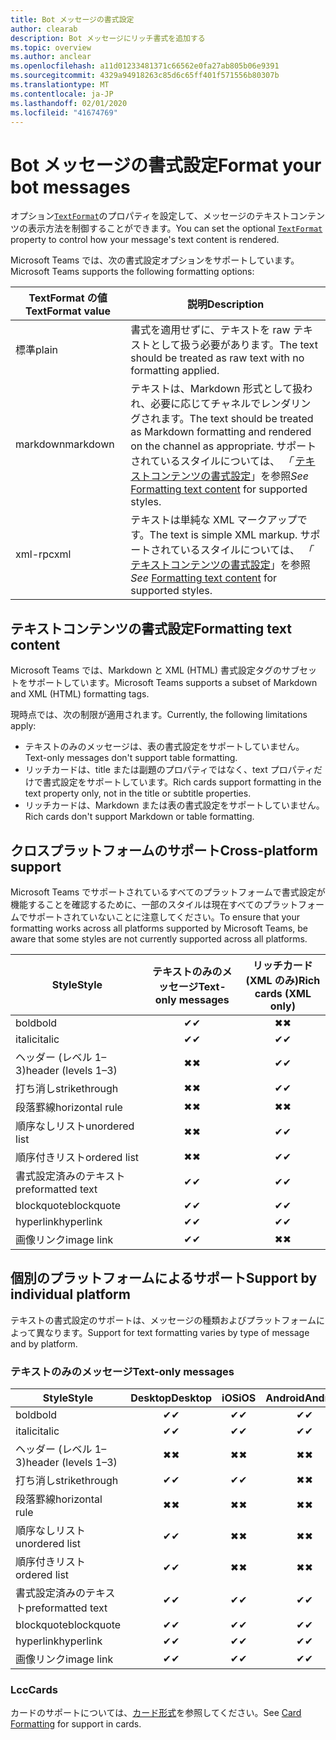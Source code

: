 ```yaml
---
title: Bot メッセージの書式設定
author: clearab
description: Bot メッセージにリッチ書式を追加する
ms.topic: overview
ms.author: anclear
ms.openlocfilehash: a11d01233481371c66562e0fa27ab805b06e9391
ms.sourcegitcommit: 4329a94918263c85d6c65ff401f571556b80307b
ms.translationtype: MT
ms.contentlocale: ja-JP
ms.lasthandoff: 02/01/2020
ms.locfileid: "41674769"
---
```

# <a name="format-your-bot-messages"></a><span data-ttu-id="2ce88-103">Bot メッセージの書式設定</span><span class="sxs-lookup"><span data-stu-id="2ce88-103">Format your bot messages</span></span>

<span data-ttu-id="2ce88-104">オプション[`TextFormat`](/bot-framework/dotnet/bot-builder-dotnet-create-messages#customizing-a-message)のプロパティを設定して、メッセージのテキストコンテンツの表示方法を制御することができます。</span><span class="sxs-lookup"><span data-stu-id="2ce88-104">You can set the optional [`TextFormat`](/bot-framework/dotnet/bot-builder-dotnet-create-messages#customizing-a-message) property to control how your message's text content is rendered.</span></span>

<span data-ttu-id="2ce88-105">Microsoft Teams では、次の書式設定オプションをサポートしています。</span><span class="sxs-lookup"><span data-stu-id="2ce88-105">Microsoft Teams supports the following formatting options:</span></span>

| <span data-ttu-id="2ce88-106">TextFormat の値</span><span class="sxs-lookup"><span data-stu-id="2ce88-106">TextFormat value</span></span> | <span data-ttu-id="2ce88-107">説明</span><span class="sxs-lookup"><span data-stu-id="2ce88-107">Description</span></span> |
| --- | --- |
| <span data-ttu-id="2ce88-108">標準</span><span class="sxs-lookup"><span data-stu-id="2ce88-108">plain</span></span> | <span data-ttu-id="2ce88-109">書式を適用せずに、テキストを raw テキストとして扱う必要があります。</span><span class="sxs-lookup"><span data-stu-id="2ce88-109">The text should be treated as raw text with no formatting applied.</span></span>|
| <span data-ttu-id="2ce88-110">markdown</span><span class="sxs-lookup"><span data-stu-id="2ce88-110">markdown</span></span> | <span data-ttu-id="2ce88-111">テキストは、Markdown 形式として扱われ、必要に応じてチャネルでレンダリングされます。</span><span class="sxs-lookup"><span data-stu-id="2ce88-111">The text should be treated as Markdown formatting and rendered on the channel as appropriate.</span></span> <span data-ttu-id="2ce88-112">サポートされているスタイルについては、 *「* [テキストコンテンツの書式設定](#formatting-text-content)」を参照</span><span class="sxs-lookup"><span data-stu-id="2ce88-112">*See* [Formatting text content](#formatting-text-content) for supported styles.</span></span> |
| <span data-ttu-id="2ce88-113">xml-rpc</span><span class="sxs-lookup"><span data-stu-id="2ce88-113">xml</span></span> | <span data-ttu-id="2ce88-114">テキストは単純な XML マークアップです。</span><span class="sxs-lookup"><span data-stu-id="2ce88-114">The text is simple XML markup.</span></span> <span data-ttu-id="2ce88-115">サポートされているスタイルについては、 *「* [テキストコンテンツの書式設定](#formatting-text-content)」を参照</span><span class="sxs-lookup"><span data-stu-id="2ce88-115">*See* [Formatting text content](#formatting-text-content) for supported styles.</span></span> |

## <a name="formatting-text-content"></a><span data-ttu-id="2ce88-116">テキストコンテンツの書式設定</span><span class="sxs-lookup"><span data-stu-id="2ce88-116">Formatting text content</span></span>

<span data-ttu-id="2ce88-117">Microsoft Teams では、Markdown と XML (HTML) 書式設定タグのサブセットをサポートしています。</span><span class="sxs-lookup"><span data-stu-id="2ce88-117">Microsoft Teams supports a subset of Markdown and XML (HTML) formatting tags.</span></span>

<span data-ttu-id="2ce88-118">現時点では、次の制限が適用されます。</span><span class="sxs-lookup"><span data-stu-id="2ce88-118">Currently, the following limitations apply:</span></span>

* <span data-ttu-id="2ce88-119">テキストのみのメッセージは、表の書式設定をサポートしていません。</span><span class="sxs-lookup"><span data-stu-id="2ce88-119">Text-only messages don't support table formatting.</span></span>
* <span data-ttu-id="2ce88-120">リッチカードは、title または副題のプロパティではなく、text プロパティだけで書式設定をサポートしています。</span><span class="sxs-lookup"><span data-stu-id="2ce88-120">Rich cards support formatting in the text property only, not in the title or subtitle properties.</span></span>
* <span data-ttu-id="2ce88-121">リッチカードは、Markdown または表の書式設定をサポートしていません。</span><span class="sxs-lookup"><span data-stu-id="2ce88-121">Rich cards don't support Markdown or table formatting.</span></span>

## <a name="cross-platform-support"></a><span data-ttu-id="2ce88-122">クロスプラットフォームのサポート</span><span class="sxs-lookup"><span data-stu-id="2ce88-122">Cross-platform support</span></span>

<span data-ttu-id="2ce88-123">Microsoft Teams でサポートされているすべてのプラットフォームで書式設定が機能することを確認するために、一部のスタイルは現在すべてのプラットフォームでサポートされていないことに注意してください。</span><span class="sxs-lookup"><span data-stu-id="2ce88-123">To ensure that your formatting works across all platforms supported by Microsoft Teams, be aware that some styles are not currently supported across all platforms.</span></span>

| <span data-ttu-id="2ce88-124">Style</span><span class="sxs-lookup"><span data-stu-id="2ce88-124">Style</span></span>                     | <span data-ttu-id="2ce88-125">テキストのみのメッセージ</span><span class="sxs-lookup"><span data-stu-id="2ce88-125">Text-only messages</span></span> | <span data-ttu-id="2ce88-126">リッチカード (XML のみ)</span><span class="sxs-lookup"><span data-stu-id="2ce88-126">Rich cards (XML only)</span></span> |
| ---                       | :---: | :---: |
| <span data-ttu-id="2ce88-127">bold</span><span class="sxs-lookup"><span data-stu-id="2ce88-127">bold</span></span>                      | <span data-ttu-id="2ce88-128">✔</span><span class="sxs-lookup"><span data-stu-id="2ce88-128">✔</span></span> | <span data-ttu-id="2ce88-129">✖</span><span class="sxs-lookup"><span data-stu-id="2ce88-129">✖</span></span> |
| <span data-ttu-id="2ce88-130">italic</span><span class="sxs-lookup"><span data-stu-id="2ce88-130">italic</span></span>                    | <span data-ttu-id="2ce88-131">✔</span><span class="sxs-lookup"><span data-stu-id="2ce88-131">✔</span></span> | <span data-ttu-id="2ce88-132">✔</span><span class="sxs-lookup"><span data-stu-id="2ce88-132">✔</span></span> |
| <span data-ttu-id="2ce88-133">ヘッダー (レベル 1&ndash;3)</span><span class="sxs-lookup"><span data-stu-id="2ce88-133">header (levels 1&ndash;3)</span></span> | <span data-ttu-id="2ce88-134">✖</span><span class="sxs-lookup"><span data-stu-id="2ce88-134">✖</span></span> | <span data-ttu-id="2ce88-135">✔</span><span class="sxs-lookup"><span data-stu-id="2ce88-135">✔</span></span> |
| <span data-ttu-id="2ce88-136">打ち消し</span><span class="sxs-lookup"><span data-stu-id="2ce88-136">strikethrough</span></span>             | <span data-ttu-id="2ce88-137">✖</span><span class="sxs-lookup"><span data-stu-id="2ce88-137">✖</span></span> | <span data-ttu-id="2ce88-138">✔</span><span class="sxs-lookup"><span data-stu-id="2ce88-138">✔</span></span> |
| <span data-ttu-id="2ce88-139">段落罫線</span><span class="sxs-lookup"><span data-stu-id="2ce88-139">horizontal rule</span></span>           | <span data-ttu-id="2ce88-140">✖</span><span class="sxs-lookup"><span data-stu-id="2ce88-140">✖</span></span> | <span data-ttu-id="2ce88-141">✖</span><span class="sxs-lookup"><span data-stu-id="2ce88-141">✖</span></span> |
| <span data-ttu-id="2ce88-142">順序なしリスト</span><span class="sxs-lookup"><span data-stu-id="2ce88-142">unordered list</span></span>            | <span data-ttu-id="2ce88-143">✖</span><span class="sxs-lookup"><span data-stu-id="2ce88-143">✖</span></span> | <span data-ttu-id="2ce88-144">✔</span><span class="sxs-lookup"><span data-stu-id="2ce88-144">✔</span></span> |
| <span data-ttu-id="2ce88-145">順序付きリスト</span><span class="sxs-lookup"><span data-stu-id="2ce88-145">ordered list</span></span>              | <span data-ttu-id="2ce88-146">✖</span><span class="sxs-lookup"><span data-stu-id="2ce88-146">✖</span></span> | <span data-ttu-id="2ce88-147">✔</span><span class="sxs-lookup"><span data-stu-id="2ce88-147">✔</span></span> |
| <span data-ttu-id="2ce88-148">書式設定済みのテキスト</span><span class="sxs-lookup"><span data-stu-id="2ce88-148">preformatted text</span></span>         | <span data-ttu-id="2ce88-149">✔</span><span class="sxs-lookup"><span data-stu-id="2ce88-149">✔</span></span> | <span data-ttu-id="2ce88-150">✔</span><span class="sxs-lookup"><span data-stu-id="2ce88-150">✔</span></span> |
| <span data-ttu-id="2ce88-151">blockquote</span><span class="sxs-lookup"><span data-stu-id="2ce88-151">blockquote</span></span>                | <span data-ttu-id="2ce88-152">✔</span><span class="sxs-lookup"><span data-stu-id="2ce88-152">✔</span></span> | <span data-ttu-id="2ce88-153">✔</span><span class="sxs-lookup"><span data-stu-id="2ce88-153">✔</span></span> |
| <span data-ttu-id="2ce88-154">hyperlink</span><span class="sxs-lookup"><span data-stu-id="2ce88-154">hyperlink</span></span>                 | <span data-ttu-id="2ce88-155">✔</span><span class="sxs-lookup"><span data-stu-id="2ce88-155">✔</span></span> | <span data-ttu-id="2ce88-156">✔</span><span class="sxs-lookup"><span data-stu-id="2ce88-156">✔</span></span> |
| <span data-ttu-id="2ce88-157">画像リンク</span><span class="sxs-lookup"><span data-stu-id="2ce88-157">image link</span></span>                | <span data-ttu-id="2ce88-158">✔</span><span class="sxs-lookup"><span data-stu-id="2ce88-158">✔</span></span> | <span data-ttu-id="2ce88-159">✖</span><span class="sxs-lookup"><span data-stu-id="2ce88-159">✖</span></span> |

## <a name="support-by-individual-platform"></a><span data-ttu-id="2ce88-160">個別のプラットフォームによるサポート</span><span class="sxs-lookup"><span data-stu-id="2ce88-160">Support by individual platform</span></span>

<span data-ttu-id="2ce88-161">テキストの書式設定のサポートは、メッセージの種類およびプラットフォームによって異なります。</span><span class="sxs-lookup"><span data-stu-id="2ce88-161">Support for text formatting varies by type of message and by platform.</span></span>

### <a name="text-only-messages"></a><span data-ttu-id="2ce88-162">テキストのみのメッセージ</span><span class="sxs-lookup"><span data-stu-id="2ce88-162">Text-only messages</span></span>

| <span data-ttu-id="2ce88-163">Style</span><span class="sxs-lookup"><span data-stu-id="2ce88-163">Style</span></span>                     | <span data-ttu-id="2ce88-164">Desktop</span><span class="sxs-lookup"><span data-stu-id="2ce88-164">Desktop</span></span> | <span data-ttu-id="2ce88-165">iOS</span><span class="sxs-lookup"><span data-stu-id="2ce88-165">iOS</span></span> | <span data-ttu-id="2ce88-166">Android</span><span class="sxs-lookup"><span data-stu-id="2ce88-166">Android</span></span> |
| ---                       | :---: | :---: | :---: |
| <span data-ttu-id="2ce88-167">bold</span><span class="sxs-lookup"><span data-stu-id="2ce88-167">bold</span></span>                      | <span data-ttu-id="2ce88-168">✔</span><span class="sxs-lookup"><span data-stu-id="2ce88-168">✔</span></span> | <span data-ttu-id="2ce88-169">✔</span><span class="sxs-lookup"><span data-stu-id="2ce88-169">✔</span></span> | <span data-ttu-id="2ce88-170">✔</span><span class="sxs-lookup"><span data-stu-id="2ce88-170">✔</span></span> |
| <span data-ttu-id="2ce88-171">italic</span><span class="sxs-lookup"><span data-stu-id="2ce88-171">italic</span></span>                    | <span data-ttu-id="2ce88-172">✔</span><span class="sxs-lookup"><span data-stu-id="2ce88-172">✔</span></span> | <span data-ttu-id="2ce88-173">✔</span><span class="sxs-lookup"><span data-stu-id="2ce88-173">✔</span></span> | <span data-ttu-id="2ce88-174">✔</span><span class="sxs-lookup"><span data-stu-id="2ce88-174">✔</span></span> |
| <span data-ttu-id="2ce88-175">ヘッダー (レベル 1&ndash;3)</span><span class="sxs-lookup"><span data-stu-id="2ce88-175">header (levels 1&ndash;3)</span></span> | <span data-ttu-id="2ce88-176">✖</span><span class="sxs-lookup"><span data-stu-id="2ce88-176">✖</span></span> | <span data-ttu-id="2ce88-177">✖</span><span class="sxs-lookup"><span data-stu-id="2ce88-177">✖</span></span> | <span data-ttu-id="2ce88-178">✖</span><span class="sxs-lookup"><span data-stu-id="2ce88-178">✖</span></span> |
| <span data-ttu-id="2ce88-179">打ち消し</span><span class="sxs-lookup"><span data-stu-id="2ce88-179">strikethrough</span></span>             | <span data-ttu-id="2ce88-180">✔</span><span class="sxs-lookup"><span data-stu-id="2ce88-180">✔</span></span> | <span data-ttu-id="2ce88-181">✔</span><span class="sxs-lookup"><span data-stu-id="2ce88-181">✔</span></span> | <span data-ttu-id="2ce88-182">✖</span><span class="sxs-lookup"><span data-stu-id="2ce88-182">✖</span></span> |
| <span data-ttu-id="2ce88-183">段落罫線</span><span class="sxs-lookup"><span data-stu-id="2ce88-183">horizontal rule</span></span>           | <span data-ttu-id="2ce88-184">✖</span><span class="sxs-lookup"><span data-stu-id="2ce88-184">✖</span></span> | <span data-ttu-id="2ce88-185">✖</span><span class="sxs-lookup"><span data-stu-id="2ce88-185">✖</span></span> | <span data-ttu-id="2ce88-186">✖</span><span class="sxs-lookup"><span data-stu-id="2ce88-186">✖</span></span> |
| <span data-ttu-id="2ce88-187">順序なしリスト</span><span class="sxs-lookup"><span data-stu-id="2ce88-187">unordered list</span></span>            | <span data-ttu-id="2ce88-188">✔</span><span class="sxs-lookup"><span data-stu-id="2ce88-188">✔</span></span> | <span data-ttu-id="2ce88-189">✖</span><span class="sxs-lookup"><span data-stu-id="2ce88-189">✖</span></span> | <span data-ttu-id="2ce88-190">✖</span><span class="sxs-lookup"><span data-stu-id="2ce88-190">✖</span></span> |
| <span data-ttu-id="2ce88-191">順序付きリスト</span><span class="sxs-lookup"><span data-stu-id="2ce88-191">ordered list</span></span>              | <span data-ttu-id="2ce88-192">✔</span><span class="sxs-lookup"><span data-stu-id="2ce88-192">✔</span></span> | <span data-ttu-id="2ce88-193">✖</span><span class="sxs-lookup"><span data-stu-id="2ce88-193">✖</span></span> | <span data-ttu-id="2ce88-194">✖</span><span class="sxs-lookup"><span data-stu-id="2ce88-194">✖</span></span> |
| <span data-ttu-id="2ce88-195">書式設定済みのテキスト</span><span class="sxs-lookup"><span data-stu-id="2ce88-195">preformatted text</span></span>         | <span data-ttu-id="2ce88-196">✔</span><span class="sxs-lookup"><span data-stu-id="2ce88-196">✔</span></span> | <span data-ttu-id="2ce88-197">✔</span><span class="sxs-lookup"><span data-stu-id="2ce88-197">✔</span></span> | <span data-ttu-id="2ce88-198">✔</span><span class="sxs-lookup"><span data-stu-id="2ce88-198">✔</span></span> |
| <span data-ttu-id="2ce88-199">blockquote</span><span class="sxs-lookup"><span data-stu-id="2ce88-199">blockquote</span></span>                | <span data-ttu-id="2ce88-200">✔</span><span class="sxs-lookup"><span data-stu-id="2ce88-200">✔</span></span> | <span data-ttu-id="2ce88-201">✔</span><span class="sxs-lookup"><span data-stu-id="2ce88-201">✔</span></span> | <span data-ttu-id="2ce88-202">✔</span><span class="sxs-lookup"><span data-stu-id="2ce88-202">✔</span></span> |
| <span data-ttu-id="2ce88-203">hyperlink</span><span class="sxs-lookup"><span data-stu-id="2ce88-203">hyperlink</span></span>                 | <span data-ttu-id="2ce88-204">✔</span><span class="sxs-lookup"><span data-stu-id="2ce88-204">✔</span></span> | <span data-ttu-id="2ce88-205">✔</span><span class="sxs-lookup"><span data-stu-id="2ce88-205">✔</span></span> | <span data-ttu-id="2ce88-206">✔</span><span class="sxs-lookup"><span data-stu-id="2ce88-206">✔</span></span> |
| <span data-ttu-id="2ce88-207">画像リンク</span><span class="sxs-lookup"><span data-stu-id="2ce88-207">image link</span></span>                | <span data-ttu-id="2ce88-208">✔</span><span class="sxs-lookup"><span data-stu-id="2ce88-208">✔</span></span> | <span data-ttu-id="2ce88-209">✔</span><span class="sxs-lookup"><span data-stu-id="2ce88-209">✔</span></span> | <span data-ttu-id="2ce88-210">✔</span><span class="sxs-lookup"><span data-stu-id="2ce88-210">✔</span></span> |

### <a name="cards"></a><span data-ttu-id="2ce88-211">Lcc</span><span class="sxs-lookup"><span data-stu-id="2ce88-211">Cards</span></span>

<span data-ttu-id="2ce88-212">カードのサポートについては、[カード形式](~/task-modules-and-cards/cards/cards-format.md)を参照してください。</span><span class="sxs-lookup"><span data-stu-id="2ce88-212">See [Card Formatting](~/task-modules-and-cards/cards/cards-format.md) for support in cards.</span></span>

